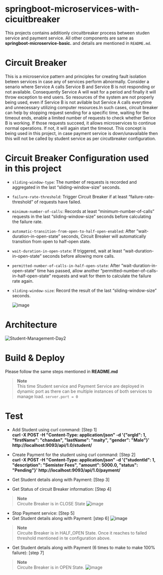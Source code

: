 # springboot-microservices-with-cicuitbreaker
This projects contains additionly circuitbreaker process between studen service and payment service. All other components are same as **springboot-microservice-basic.** and details are mentioned in `README.md`.
# Circuit Breaker 
This is a microservice pattern and principles for creating fault isolation beteen services in case any of services perform abnormally. Consider a senario where Service A calls Service B and Service B is not responding or not available. Consequently Service A will wait for a period and finally it will throw exception to end users. So resources of the system are not properly being used, even if Service B is not avilable but Service A calls everytime and unnecessary utilizing computer resources.In such cases, circuit breaker can help by stopping request sending for a specific time, waiting for the timeout ends, enable a limited number of requests to check whether Serice B is working. If those requests succeed, it allows microservices to continue normal operations. If not, it will again start the timeout. This concept is being used in this project, in case payment service is down/unavailable then this will not be called by student service as per circutbreaker configuration.
# Circuit Breaker Configuration used in this project
- `sliding-window-type`: The number of requests is recorded and aggregated in the last “sliding-window-size” seconds.
- `failure-rate-threshold`: Trigger Circuit Breaker if at least “failure-rate-threshold” of requests have failed.
- `minimum-number-of-calls`: Records at least “minimum-number-of-calls” requests in the last “sliding-window-size” seconds before calculating the failure rate.
- `automatic-transition-from-open-to-half-open-enabled`: After ”wait-duration-in-open-state” seconds, Circuit Breaker will automatically transition from open to half-open state.
- `wait-duration-in-open-state`: If triggered, wait at least “wait-duration-in-open-state” seconds before allowing more calls.
- `permitted-number-of-calls-in-half-open-state`: After “wait-duration-in-open-state” time has passed, allow another “permitted-number-of-calls-in-half-open-state” requests and wait for them to calculate the failure rate again.
- `sliding-window-size`: Record the result of the last “sliding-window-size” seconds.
  
  ![image](https://github.com/mail2mrcm/springboot-microservices/assets/118661926/f8380fc7-d912-4c79-9cfb-3db14004034e)

# Architecture
![Student-Management-Day2](https://github.com/mail2mrcm/springboot-microservices/assets/118661926/5008ee49-8046-4594-be9e-7d0861327e84)
# Build & Deploy
Please follow the same steps mentioned in **README.md**
> **Note**  
> This time Student service and Payment Service are deployed in dynamic port as there can be multiple instances of both services to manage load. `server.port = 0`
# Test
- Add Student using curl command:  [Step 1]  
**curl -X POST -H "Content-Type: application/json" -d '{"orgId": 1, "firstName": "chandan", "lastName": "maity", "gender": "Male"}'  http://localhost:9093/api/1.0/student/**
- Create Payment for the student using curl command:  [Step 2]  
**curl -X POST -H "Content-Type: application/json" -d '{"studentId": 1, "description": "Semister Fees", "amount": 5000.0, "status": "Pending"}' http://localhost:9093/api/1.0/payment/**
- Get Student details along with Payment:  [Step 3]

- Get Status of circuit Breaker information:  [Step 4]
> **Note**  
> Circuite Breaker is in CLOSE State
![image](https://github.com/mail2mrcm/springboot-microservices/assets/118661926/6a3e136d-d0f0-4f59-b51d-a278a2efce35)
- Stop Payment service:  [Step 5]
- Get Student details along with Payment: [step 6]
![image](https://github.com/mail2mrcm/springboot-microservices/assets/118661926/48a5b2cf-9320-4e4d-adf3-c286f5d67bfb)
> **Note**  
> Circuite Breaker is in HALF_OPEN State. Once it reaches to failed threshold mentioned in te configuration above.
- Get Student details along with Payment (6 times to make to make 100% failure): [step 7]
> **Note**  
> Circuite Breaker is in OPEN State.
![image](https://github.com/mail2mrcm/springboot-microservices/assets/118661926/5489de4c-0cb2-44ca-8093-7970c4579045)
